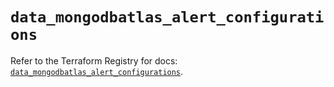 # `data_mongodbatlas_alert_configurations`

Refer to the Terraform Registry for docs: [`data_mongodbatlas_alert_configurations`](https://registry.terraform.io/providers/mongodb/mongodbatlas/1.32.0/docs/data-sources/alert_configurations).
